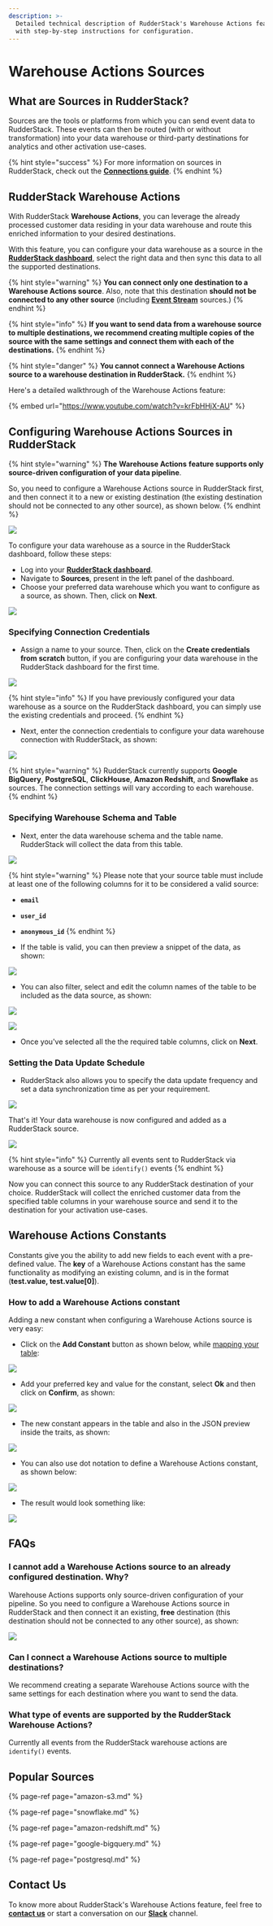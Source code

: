 ```yaml
---
description: >-
  Detailed technical description of RudderStack's Warehouse Actions feature,
  with step-by-step instructions for configuration.
---
```


# Warehouse Actions Sources

## What are Sources in RudderStack?

Sources are the tools or platforms from which you can send event data to RudderStack. These events can then be routed \(with or without transformation\) into your data warehouse or third-party destinations for analytics and other activation use-cases.

{% hint style="success" %}
For more information on sources in RudderStack, check out the [**Connections guide**](https://docs.rudderstack.com/connections).
{% endhint %}

## RudderStack Warehouse Actions

With RudderStack **Warehouse Actions**, you can leverage the already processed customer data residing in your data warehouse and route this enriched information to your desired destinations.

With this feature, you can configure your data warehouse as a source in the [**RudderStack dashboard**](https://app.rudderlabs.com/signup?type=freetrial), select the right data and then sync this data to all the supported destinations.

{% hint style="warning" %}
**You can connect only one destination to a Warehouse Actions source**. Also, note that this destination **should not be connected to any other source** \(including [**Event Stream**](../stream-sources/) sources.\)
{% endhint %}

{% hint style="info" %}
**If you want to send data from a warehouse source to multiple destinations, we recommend creating multiple copies of the source with the same settings and connect them with each of the destinations.**
{% endhint %}

{% hint style="danger" %}
**You cannot connect a Warehouse Actions source to a warehouse destination in RudderStack.**
{% endhint %}

Here's a detailed walkthrough of the Warehouse Actions feature:

{% embed url="https://www.youtube.com/watch?v=krFbHHjX-AU" %}

## Configuring Warehouse Actions Sources in RudderStack

{% hint style="warning" %}
**The** **Warehouse Actions** **feature supports only source-driven configuration of your data pipeline**. 

So, you need to configure a Warehouse Actions source in RudderStack first, and then connect it to a new or existing destination \(the existing destination should not be connected to any other source\), as shown below.
{% endhint %}

![](../.gitbook/assets/screenshot-2021-09-02-at-11.03.55-am.png)

To configure your data warehouse as a source in the RudderStack dashboard, follow these steps:

* Log into your [**RudderStack dashboard**](https://app.rudderlabs.com/signup?type=freetrial).
* Navigate to **Sources**, present in the left panel of the dashboard.
* Choose your preferred data warehouse which you want to configure as a source, as shown. Then, click on **Next**.

![](../.gitbook/assets/1%20%288%29.png)

### Specifying Connection Credentials

* Assign a name to your source. Then, click on the **Create credentials from scratch** button, if you are configuring your data warehouse in the RudderStack dashboard for the first time.

![](../.gitbook/assets/2%20%281%29%20%281%29.png)

{% hint style="info" %}
If you have previously configured your data warehouse as a source on the RudderStack dashboard, you can simply use the existing credentials and proceed. 
{% endhint %}

* Next, enter the connection credentials to configure your data warehouse connection with RudderStack, as shown:

![](../.gitbook/assets/screen-shot-2020-12-08-at-9.37.06-pm.png)

{% hint style="warning" %}
RudderStack currently supports **Google BigQuery**, **PostgreSQL**, **ClickHouse**, **Amazon Redshift**, and **Snowflake** as sources. The connection settings will vary according to each warehouse.
{% endhint %}

### Specifying Warehouse Schema and Table

* Next, enter the data warehouse schema and the table name. RudderStack will collect the data from this table.

![](../.gitbook/assets/4%20%287%29.png)

{% hint style="warning" %}
Please note that your source table must include at least one of the following columns for it to be considered a valid source:

* **`email`**
* **`user_id`**
* **`anonymous_id`**
{% endhint %}

* If the table is valid, you can then preview a snippet of the data, as shown:

![](../.gitbook/assets/5.png)

* You can also filter, select and edit the column names of the table to be included as the data source, as shown:

![](../.gitbook/assets/6%20%286%29.png)

![](../.gitbook/assets/7%20%282%29%20%281%29.png)

* Once you've selected all the the required table columns, click on **Next**.

### Setting the Data Update Schedule

* RudderStack also allows you to specify the data update frequency and set a data synchronization time as per your requirement.

![](../.gitbook/assets/8.png)

That's it! Your data warehouse is now configured and added as a RudderStack source.

![](../.gitbook/assets/9.png)

{% hint style="info" %}
Currently all events sent to RudderStack via warehouse as a source will be `identify()` events
{% endhint %}

Now you can connect this source to any RudderStack destination of your choice. RudderStack will collect the enriched customer data from the specified table columns in your warehouse source and send it to the destination for your activation use-cases.

## Warehouse Actions Constants

Constants give you the ability to add new fields to each event with a pre-defined value. The **key** of a Warehouse Actions constant has the same functionality as modifying an existing column, and is in the format \(**test.value, test.value\[0\]**\).

### How to add a Warehouse Actions constant

Adding a new constant when configuring a Warehouse Actions source is very easy: 

* Click on the **Add Constant** button as shown below, while [mapping your table](https://docs.rudderstack.com/warehouse-actions#specifying-warehouse-schema-and-table):

![](../.gitbook/assets/image%20%2877%29.png)

* Add your preferred key and value for the constant, select **Ok** and then click on **Confirm**, as shown:

![](../.gitbook/assets/image%20%2876%29.png)

* The new constant appears in the table and also in the JSON preview inside the traits, as shown:

![](../.gitbook/assets/screenshot_2021-03-18_at_3.51.11_pm.png)

* You can also use dot notation to define a Warehouse Actions constant, as shown below:

![](../.gitbook/assets/screenshot_2021-03-18_at_3.52.00_pm.png)

* The result would look something like:

![](../.gitbook/assets/screenshot_2021-03-18_at_3.52.26_pm.png)

## FAQs

### I cannot add a Warehouse Actions source to an already configured destination. Why?

Warehouse Actions supports only source-driven configuration of your pipeline. So you need to configure a Warehouse Actions source in RudderStack and then connect it an existing, **free** destination \(this destination should not be connected to any other source\), as shown:

![](../.gitbook/assets/screenshot-2021-09-02-at-11.03.55-am%20%281%29.png)

### Can I connect a Warehouse Actions source to multiple destinations?

We recommend creating a separate Warehouse Actions source with the same settings for each destination where you want to send the data.

### What type of events are supported by the RudderStack Warehouse Actions?

Currently all events from the RudderStack warehouse actions are `identify()` events.

## Popular Sources

{% page-ref page="amazon-s3.md" %}

{% page-ref page="snowflake.md" %}

{% page-ref page="amazon-redshift.md" %}

{% page-ref page="google-bigquery.md" %}

{% page-ref page="postgresql.md" %}

## Contact Us

To know more about RudderStack's Warehouse Actions feature, feel free to [**contact us**](mailto:%20docs@rudderstack.com) or start a conversation on our [**Slack**](https://resources.rudderstack.com/join-rudderstack-slack) channel.

